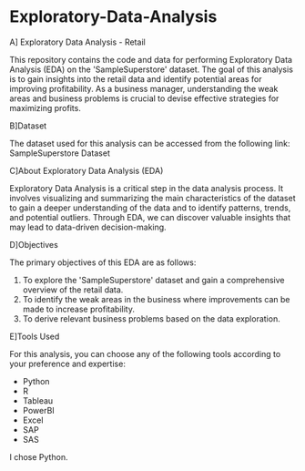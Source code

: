 # Exploratory-Data-Analysis

A] Exploratory Data Analysis - Retail

This repository contains the code and data for performing Exploratory Data Analysis (EDA) on the 'SampleSuperstore' dataset. The goal of this analysis is to gain insights into the retail data and identify potential areas for improving profitability. As a business manager, understanding the weak areas and business problems is crucial to devise effective strategies for maximizing profits.



B]Dataset

The dataset used for this analysis can be accessed from the following link: SampleSuperstore Dataset



C]About Exploratory Data Analysis (EDA)

Exploratory Data Analysis is a critical step in the data analysis process. It involves visualizing and summarizing the main characteristics of the dataset to gain a deeper understanding of the data and to identify patterns, trends, and potential outliers. Through EDA, we can discover valuable insights that may lead to data-driven decision-making.



D]Objectives

The primary objectives of this EDA are as follows:

1. To explore the 'SampleSuperstore' dataset and gain a comprehensive overview of the retail data.
2. To identify the weak areas in the business where improvements can be made to increase profitability.
3. To derive relevant business problems based on the data exploration.

   

E]Tools Used

For this analysis, you can choose any of the following tools according to your preference and expertise:

- Python
- R
- Tableau
- PowerBI
- Excel
- SAP
- SAS

I chose Python.
